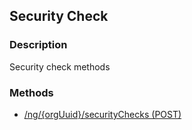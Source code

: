 ## Security Check
### Description
Security check methods
### Methods
- [ /ng/{orgUuid}/securityChecks (POST) ]( ./baaab420b7f8d02d0ed69fd6203f84d5.md)
